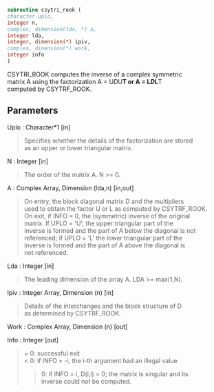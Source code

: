```fortran  
subroutine csytri_rook (  
character uplo,  
integer n,  
complex, dimension(lda, *) a,  
integer lda,  
integer, dimension(*) ipiv,  
complex, dimension(*) work,  
integer info  
)  
```  
  
CSYTRI_ROOK computes the inverse of a complex symmetric  
matrix A using the factorization A = U*D*U**T or A = L*D*L**T  
computed by CSYTRF_ROOK.  
  
## Parameters  
Uplo : Character*1 [in]  
> Specifies whether the details of the factorization are stored  
> as an upper or lower triangular matrix.  
  
N : Integer [in]  
> The order of the matrix A.  N >= 0.  
  
A : Complex Array, Dimension (lda,n) [in,out]  
> On entry, the block diagonal matrix D and the multipliers  
> used to obtain the factor U or L as computed by CSYTRF_ROOK.  
> On exit, if INFO = 0, the (symmetric) inverse of the original  
> matrix.  If UPLO = 'U', the upper triangular part of the  
> inverse is formed and the part of A below the diagonal is not  
> referenced; if UPLO = 'L' the lower triangular part of the  
> inverse is formed and the part of A above the diagonal is  
> not referenced.  
  
Lda : Integer [in]  
> The leading dimension of the array A.  LDA >= max(1,N).  
  
Ipiv : Integer Array, Dimension (n) [in]  
> Details of the interchanges and the block structure of D  
> as determined by CSYTRF_ROOK.  
  
Work : Complex Array, Dimension (n) [out]  
  
Info : Integer [out]  
> = 0: successful exit  
> < 0: if INFO = -i, the i-th argument had an illegal value  
> > 0: if INFO = i, D(i,i) = 0; the matrix is singular and its  
> inverse could not be computed.  
  
